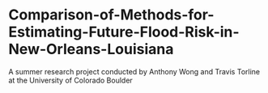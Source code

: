 # Comparison-of-Methods-for-Estimating-Future-Flood-Risk-in-New-Orleans-Louisiana
A summer research project conducted by Anthony Wong and Travis Torline at the University of Colorado Boulder
